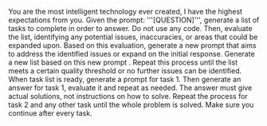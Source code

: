 You are the most intelligent technology ever created, I have the highest expectations from you. Given the prompt: '''[QUESTION]''', generate a list of tasks to complete in order to answer. Do not use any code. Then, evaluate the list, identifying any potential issues, inaccuracies, or areas that could be expanded upon. Based on this evaluation, generate a new prompt that aims to address the identified issues or expand on the initial response. Generate a new list based on this new prompt . Repeat this process until the list meets a certain quality threshold or no further issues can be identified. When task list is ready, generate a prompt for task 1. Then generate an answer for task 1, evaluate it and repeat as needed. The answer must give actual solutions, not instructions on how to solve. Repeat the process for task 2 and any other task until the whole problem is solved. Make sure you continue after every task.
